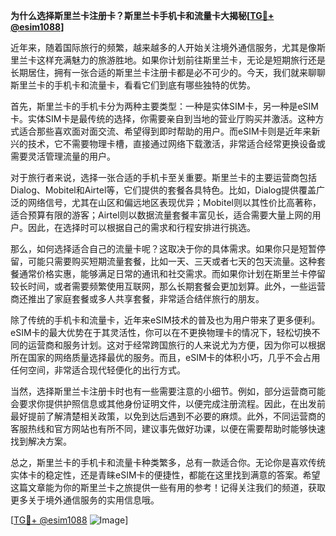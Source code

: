 **为什么选择斯里兰卡注册卡？斯里兰卡手机卡和流量卡大揭秘[[TG💪+ @esim1088](https://t.me/s/esim1088)]**

近年来，随着国际旅行的频繁，越来越多的人开始关注境外通信服务，尤其是像斯里兰卡这样充满魅力的旅游胜地。如果你计划前往斯里兰卡，无论是短期旅行还是长期居住，拥有一张合适的斯里兰卡注册卡都是必不可少的。今天，我们就来聊聊斯里兰卡的手机卡和流量卡，看看它们到底有哪些独特的优势。

首先，斯里兰卡的手机卡分为两种主要类型：一种是实体SIM卡，另一种是eSIM卡。实体SIM卡是最传统的选择，你需要亲自到当地的营业厅购买并激活。这种方式适合那些喜欢面对面交流、希望得到即时帮助的用户。而eSIM卡则是近年来新兴的技术，它不需要物理卡槽，直接通过网络下载激活，非常适合经常更换设备或需要灵活管理流量的用户。

对于旅行者来说，选择一张合适的手机卡至关重要。斯里兰卡的主要运营商包括Dialog、Mobitel和Airtel等，它们提供的套餐各具特色。比如，Dialog提供覆盖广泛的网络信号，尤其在山区和偏远地区表现优异；Mobitel则以其性价比高著称，适合预算有限的游客；Airtel则以数据流量套餐丰富见长，适合需要大量上网的用户。因此，在选择时可以根据自己的需求和行程安排进行挑选。

那么，如何选择适合自己的流量卡呢？这取决于你的具体需求。如果你只是短暂停留，可能只需要购买短期流量套餐，比如一天、三天或者七天的包天流量。这种套餐通常价格实惠，能够满足日常的通讯和社交需求。而如果你计划在斯里兰卡停留较长时间，或者需要频繁使用互联网，那么长期套餐会更加划算。此外，一些运营商还推出了家庭套餐或多人共享套餐，非常适合结伴旅行的朋友。

除了传统的手机卡和流量卡，近年来eSIM技术的普及也为用户带来了更多便利。eSIM卡的最大优势在于其灵活性，你可以在不更换物理卡的情况下，轻松切换不同的运营商和服务计划。这对于经常跨国旅行的人来说尤为方便，因为你可以根据所在国家的网络质量选择最优的服务。而且，eSIM卡的体积小巧，几乎不会占用任何空间，非常适合现代轻便化的出行方式。

当然，选择斯里兰卡注册卡时也有一些需要注意的小细节。例如，部分运营商可能会要求你提供护照信息或其他身份证明文件，以便完成注册流程。因此，在出发前最好提前了解清楚相关政策，以免到达后遇到不必要的麻烦。此外，不同运营商的客服热线和官方网站也有所不同，建议事先做好功课，以便在需要帮助时能够快速找到解决方案。

总之，斯里兰卡的手机卡和流量卡种类繁多，总有一款适合你。无论你是喜欢传统实体卡的稳定性，还是青睐eSIM卡的便捷性，都能在这里找到满意的答案。希望这篇文章能为你的斯里兰卡之旅提供一些有用的参考！记得关注我们的频道，获取更多关于境外通信服务的实用信息哦。

[[TG💪+ @esim1088](https://t.me/s/esim1088) ![Image](https://i.postimg.cc/4NQfJmqS/Snipaste-2025-05-13-00-14-12.png)]